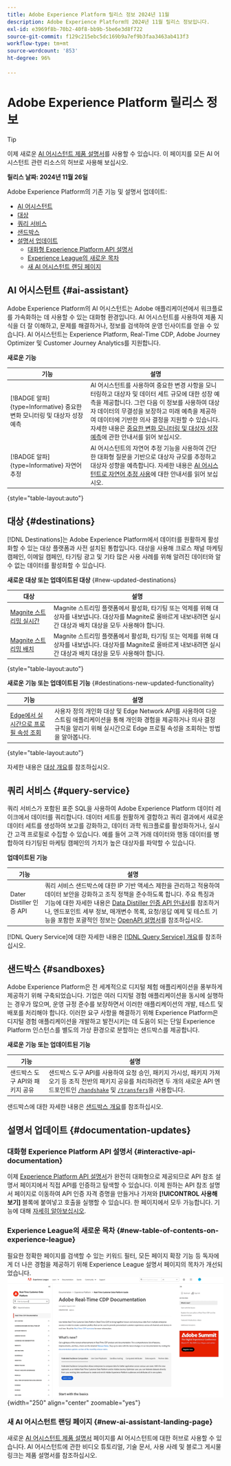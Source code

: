 ```yaml
---
title: Adobe Experience Platform 릴리스 정보 2024년 11월
description: Adobe Experience Platform의 2024년 11월 릴리스 정보입니다.
exl-id: e3969f8b-70b2-40f8-bb9b-5be6e3d8f722
source-git-commit: f129c215ebc5dc169b9a7ef9b3faa3463ab413f3
workflow-type: tm+mt
source-wordcount: '853'
ht-degree: 96%

---
```


# Adobe Experience Platform 릴리스 정보

>[!TIP]
>
>이제 새로운 [AI 어시스턴트 제품 설명서](../../ai-assistant/landing.md)를 사용할 수 있습니다. 이 페이지를 모든 AI 어시스턴트 관련 리소스의 허브로 사용해 보십시오.

**릴리스 날짜: 2024년 11월 26일**

Adobe Experience Platform의 기존 기능 및 설명서 업데이트:

- [AI 어시스턴트](#ai-assistant)
- [대상](#destinations)
- [쿼리 서비스](#query-service)
- [샌드박스](#sandboxes)
- [설명서 업데이트](#documentation-updates)
   - [대화형 Experience Platform API 설명서](#interactive-experience-platform-api-documentation)
   - [Experience League의 새로운 목차](#new-table-of-contents-on-experience-league)
   - [새 AI 어시스턴트 랜딩 페이지](#new-ai-assistant-landing-page)

## AI 어시스턴트 {#ai-assistant}

Adobe Experience Platform의 AI 어시스턴트는 Adobe 애플리케이션에서 워크플로를 가속화하는 데 사용할 수 있는 대화형 환경입니다. AI 어시스턴트를 사용하여 제품 지식을 더 잘 이해하고, 문제를 해결하거나, 정보를 검색하여 운영 인사이트를 얻을 수 있습니다. AI 어시스턴트는 Experience Platform, Real-Time CDP, Adobe Journey Optimizer 및 Customer Journey Analytics를 지원합니다.

**새로운 기능**

| 기능 | 설명 |
| --- | --- |
| [!BADGE 알파]{type=Informative} 중요한 변화 모니터링 및 대상자 성장 예측 | AI 어시스턴트를 사용하여 중요한 변경 사항을 모니터링하고 대상자 및 데이터 세트 규모에 대한 성장 예측을 제공합니다. 그런 다음 이 정보를 사용하여 대상자 데이터의 무결성을 보장하고 미래 예측을 제공하여 데이터에 기반한 의사 결정을 지원할 수 있습니다. 자세한 내용은 [중요한 변화 모니터링 및 대상자 성장 예측](../../ai-assistant/new-features/audience-forecasting.md)에 관한 안내서를 읽어 보십시오. |
| [!BADGE 알파]{type=Informative} 자연어 추정 | AI 어시스턴트의 자연어 추정 기능을 사용하여 간단한 대화형 질문을 기반으로 대상자 규모를 추정하고 대상자 성향을 예측합니다. 자세한 내용은 [AI 어시스턴트로 자연어 추정 사용](../../ai-assistant/new-features/natural-language.md)에 대한 안내서를 읽어 보십시오. |

{style="table-layout:auto"}

## 대상 {#destinations}

[!DNL Destinations]는 Adobe Experience Platform에서 데이터를 원활하게 활성화할 수 있는 대상 플랫폼과 사전 설치된 통합입니다. 대상을 사용해 크로스 채널 마케팅 캠페인, 이메일 캠페인, 타기팅 광고 및 기타 많은 사용 사례를 위해 알려진 데이터와 알 수 없는 데이터를 활성화할 수 있습니다.

**새로운 대상 또는 업데이트된 대상** {#new-updated-destinations}

| 대상 | 설명 |
| --- | --- |
| [Magnite 스트리밍 실시간](/help/destinations/catalog/advertising/magnite-streaming.md) | Magnite 스트리밍 플랫폼에서 활성화, 타기팅 또는 억제를 위해 대상자를 내보냅니다. 대상자를 Magnite로 올바르게 내보내려면 실시간 대상과 배치 대상을 모두 사용해야 합니다. |
| [Magnite 스트리밍 배치](/help/destinations/catalog/advertising/magnite-batch.md) | Magnite 스트리밍 플랫폼에서 활성화, 타기팅 또는 억제를 위해 대상자를 내보냅니다. 대상자를 Magnite로 올바르게 내보내려면 실시간 대상과 배치 대상을 모두 사용해야 합니다. |

{style="table-layout:auto"}

**새로운 기능 또는 업데이트된 기능** {#destinations-new-updated-functionality}

| 기능 | 설명 |
| --- | --- |
| [Edge에서 실시간으로 프로필 속성 조회](/help/destinations/ui/activate-edge-profile-lookup.md) | 사용자 정의 개인화 대상 및 Edge Network API를 사용하여 다운스트림 애플리케이션을 통해 개인화 경험을 제공하거나 의사 결정 규칙을 알리기 위해 실시간으로 Edge 프로필 속성을 조회하는 방법을 알아봅니다. |

{style="table-layout:auto"}

자세한 내용은 [대상 개요](../../destinations/home.md)를 참조하십시오.

## 쿼리 서비스 {#query-service}

쿼리 서비스가 포함된 표준 SQL을 사용하여 Adobe Experience Platform 데이터 레이크에서 데이터를 쿼리합니다. 데이터 세트를 원활하게 결합하고 쿼리 결과에서 새로운 데이터 세트를 생성하여 보고를 강화하고, 데이터 과학 워크플로를 활성화하거나, 실시간 고객 프로필로 수집할 수 있습니다. 예를 들어 고객 거래 데이터와 행동 데이터를 병합하여 타기팅된 마케팅 캠페인의 가치가 높은 대상자를 파악할 수 있습니다.

**업데이트된 기능**

| 기능 | 설명 |
| --- | --- |
| Dater Distiller 인증 API | 쿼리 서비스 샌드박스에 대한 IP 기반 액세스 제한을 관리하고 적용하여 데이터 보안을 강화하고 조직 정책을 준수하도록 합니다. 주요 특징과 기능에 대한 자세한 내용은 [Data Distiller 인증 API 안내서](../../query-service/auth-api/overview.md)를 참조하거나, 엔드포인트 세부 정보, 매개변수 목록, 요청/응답 예제 및 테스트 기능을 포함한 포괄적인 정보는 [OpenAPI 설명서](https://developer.adobe.com/experience-platform-apis/references/data-distiller-auth/)를 참조하십시오. |

[!DNL Query Service]에 대한 자세한 내용은 [[!DNL Query Service] 개요](../../query-service/home.md)를 참조하십시오.

## 샌드박스 {#sandboxes}

Adobe Experience Platform은 전 세계적으로 디지털 체험 애플리케이션을 풍부하게 제공하기 위해 구축되었습니다. 기업은 여러 디지털 경험 애플리케이션을 동시에 실행하는 경우가 많으며, 운영 규정 준수를 보장하면서 이러한 애플리케이션의 개발, 테스트 및 배포를 처리해야 합니다. 이러한 요구 사항을 해결하기 위해 Experience Platform은 디지털 경험 애플리케이션을 개발하고 발전시키는 데 도움이 되는 단일 Experience Platform 인스턴스를 별도의 가상 환경으로 분할하는 샌드박스를 제공합니다.

**새로운 기능 또는 업데이트된 기능**

| 기능 | 설명 |
| --- | --- |
| 샌드박스 도구 API와 패키지 공유 | 샌드박스 도구 API를 사용하여 요청 승인, 패키지 가시성, 패키지 가져오기 등 조직 전반의 패키지 공유를 처리하려면 두 개의 새로운 API 엔드포인트인 [`/handshake`](../../sandboxes/sandbox-tooling-api/packages.md#org-linking) 및 [`/transfers`](../../sandboxes/sandbox-tooling-api/packages.md#transfer-packages)을 사용합니다. |

샌드박스에 대한 자세한 내용은 [샌드박스 개요](../../sandboxes/home.md)를 참조하십시오.

## 설명서 업데이트 {#documentation-updates}

### 대화형 Experience Platform API 설명서 {#interactive-api-documentation}

이제 [Experience Platform API 설명서](https://developer.adobe.com/experience-platform-apis/)가 완전히 대화형으로 제공되므로 API 참조 설명서 페이지에서 직접 API를 인증하고 탐색할 수 있습니다. 이제 원하는 API 참조 설명서 페이지로 이동하여 API 인증 자격 증명을 만들거나 가져와 **[!UICONTROL 사용해 보기]** 블록에 붙여넣고 호출을 실행할 수 있습니다. 한 페이지에서 모두 가능합니다. 기능에 대해 [자세히 알아보십시오](/help/landing/api-authentication.md#get-credentials-functionality).

### Experience League의 새로운 목차 {#new-table-of-contents-on-experience-league}

필요한 정확한 페이지를 검색할 수 있는 키워드 필터, 모든 페이지 확장 기능 등 독자에게 더 나은 경험을 제공하기 위해 Experience League 설명서 페이지의 목차가 개선되었습니다. <br> ![키워드 필터와 모든 페이지 확장 기능을 포함한 새로운 목차 환경.](../2024/assets/november/new-toc-experience.gif "키워드 필터와 모든 페이지 확장 기능을 포함한 새로운 목차 환경."){width="250" align="center" zoomable="yes"}

### 새 AI 어시스턴트 랜딩 페이지 {#new-ai-assistant-landing-page}

새로운 [AI 어시스턴트 제품 설명서](../../ai-assistant/landing.md) 페이지를 AI 어시스턴트에 대한 허브로 사용할 수 있습니다. AI 어시스턴트에 관한 비디오 튜토리얼, 기술 문서, 사용 사례 및 블로그 게시물 링크는 제품 설명서를 참조하십시오.
